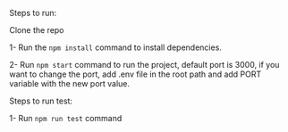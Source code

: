 Steps to run:

Clone the repo


1- Run the `npm install` command to install dependencies.

2- Run `npm start` command to run the project, default port is 3000, if you want to change the port, add .env file in the root path and add PORT variable with the new port value.

Steps to run test:

1- Run `npm run test` command



